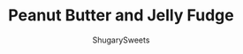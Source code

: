 ---
layout: ../../layouts/MarkdownPostLayout.astro
title: Peanut Butter and Jelly Fudge
author: ShugarySweets
pubDate: 2022-09-22
description: "If you love peanut butter and jelly sandwiches, this Peanut Butter and Jelly Fudge is going to knock your socks off!! The flavor is simply irresistible!"
image_url: https://www.shugarysweets.com/wp-content/uploads/2015/08/peanut-butter-jelly-fudge-2.jpg
tags: ["Candy","American"]
calories: 98
protein: 1
carbohydrates: 12
fats: 6
fiber: 0
ingredients: ["1 jar (7 ounce) Marshmallow Cream","1 package (11 ounce) white chocolate morsels","3/4 cup creamy peanut butter","1/4 cup crunchy peanut butter","3/4 cup unsalted butter","2 1/2 cups granulated sugar","pinch of kosher salt","1 cup heavy whipping cream","3/4 cup strawberry preserves"]
serves: 64
time: "4 hours 19 minutes"
prepTime: "15 minutes"
instructions: ["Line a 9-inch square baking dish with parchment paper. Set aside.","In a large mixing bowl, add marshmallow cream, white chocolate morsels and peanut butters. Set aside.","In a large saucepan, combine butter, sugar, salt, and whipping cream. Bring to a boil over medium high heat. Boil for 4 full minutes, while stirring constantly.","Pour boiling mixture over ingredients in mixing bowl. Using an electric mixer, beat for about 1-2 minutes, until smooth and creamy (and white chocolate is completely melted).","Pour half of the mixture into bottom of baking dish. Top with strawberry preserves. Using a knife, swirl the jelly into the fudge. Top with the remaining fudge mixture. Swirl again with the knife, to mix the preserves into the peanut butter layers.","Allow to set 4 hours, or overnight, until set. Cut into bites and enjoy."]
nutrition: ["98 calories","12 grams carbohydrates","10 milligrams cholesterol","6 grams fat","0 grams fiber","1 grams protein","3 grams saturated fat","23 milligrams sodium","10 grams sugar","0 grams trans fat","3 grams unsaturated fat"]
---